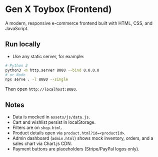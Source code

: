 # Gen X Toybox (Frontend)

A modern, responsive e-commerce frontend built with HTML, CSS, and JavaScript.

## Run locally

- Use any static server, for example:

```bash
# Python 3
python3 -m http.server 8080 --bind 0.0.0.0
# or Node
npx serve . -l 8080 --single
```

Then open `http://localhost:8080`.

## Notes
- Data is mocked in `assets/js/data.js`.
- Cart and wishlist persist in localStorage.
- Filters are on `shop.html`.
- Product details open via `product.html?id=<productId>`.
- Admin dashboard (`admin.html`) shows mock inventory, orders, and a sales chart via Chart.js CDN.
- Payment buttons are placeholders (Stripe/PayPal logos only).
